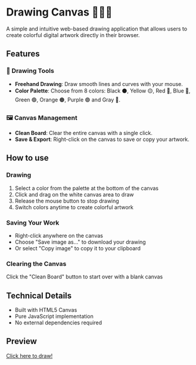 # Drawing Canvas 👩🏻‍🎨
A simple and intuitive web-based drawing application that allows users to create colorful digital artwork directly in their browser.

## Features
  ### 🎨 Drawing Tools
  - **Freehand Drawing**: Draw smooth lines and curves with your mouse.
  - **Color Palette**: Choose from 8 colors: Black ⚫, Yellow 🟡, Red 🔴, Blue 🔵, Green 🟢, Orange 🟠, Purple 🟣 and Gray 🔘.
  
  ### 🖼️ Canvas Management
  - **Clean Board**: Clear the entire canvas with a single click.
  - **Save & Export**: Right-click on the canvas to save or copy your artwork.

## How to use
  ### Drawing
  1. Select a color from the palette at the bottom of the canvas
  2. Click and drag on the white canvas area to draw
  3. Release the mouse button to stop drawing
  4. Switch colors anytime to create colorful artwork
  
  ### Saving Your Work
  - Right-click anywhere on the canvas
  - Choose "Save image as..." to download your drawing
  - Or select "Copy image" to copy it to your clipboard
  
  ### Clearing the Canvas
  Click the "Clean Board" button to start over with a blank canvas

## Technical Details
- Built with HTML5 Canvas
- Pure JavaScript implementation
- No external dependencies required

## Preview
[Click here to draw!](https://maripirczak.github.io/drawing-board/)

